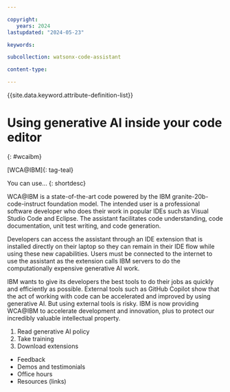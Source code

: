 ```yaml
---

copyright:
   years: 2024
lastupdated: "2024-05-23"

keywords: 

subcollection: watsonx-code-assistant

content-type:

---
```


{{site.data.keyword.attribute-definition-list}}

# Using generative AI inside your code editor
{: #wcaibm}

[WCA@IBM]{: tag-teal}

You can use...
{: shortdesc}

WCA@IBM is a state-of-the-art code powered by the IBM granite-20b-code-instruct foundation model. The intended user is a professional software developer who does their work in popular IDEs such as Visual Studio Code and Eclipse. The assistant facilitates code understanding, code documentation, unit test writing, and code generation. 

Developers can access the assistant through an IDE extension that is installed directly on their laptop so they can remain in their IDE flow while using these new capabilities. Users must be connected to the internet to use the assistant as the extension calls IBM servers to do the computationally expensive generative AI work.

IBM wants to give its developers the best tools to do their jobs as quickly and efficiently as possible. External tools such as GitHub Copilot show that the act of working with code can be accelerated and improved by using generative AI. But using external tools is risky. IBM is now providing WCA@IBM to accelerate development and innovation, plus to protect our incredibly valuable intellectual property.

1. Read generative AI policy
1. Take training
1. Download extensions
    
- Feedback
- Demos and testimonials
- Office hours
- Resources (links)